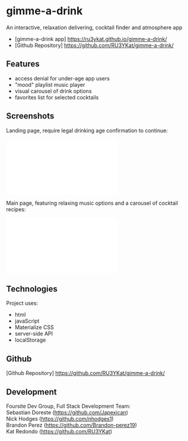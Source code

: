 # gimme-a-drink

An interactive, relaxation delivering, cocktail finder and atmosphere app

- [gimme-a-drink app] https://ru3ykat.github.io/gimme-a-drink/
- [Github Repository] https://github.com/RU3YKat/gimme-a-drink/

## Features

- access denial for under-age app users
- "mood" playlist music player
- visual carousel of drink options
- favorites list for selected cocktails

## Screenshots

Landing page, require legal drinking age confirmation to continue:

![](images/screencapture-index-html-2021-10-10.pdf)

Main page, featuring relaxing music options and a carousel of cocktail recipes:

![](images/screencapture-main-html-2021-10-10pdf.pdf)

## Technologies

Project uses:

- html
- javaScript
- Materialize CSS
- server-side API
- localStorage

## Github

[Github Repository] https://github.com/RU3YKat/gimme-a-drink/

## Development

Foursite Dev Group, Full Stack Development Team: <br>
Sebastian Doreste (https://github.com/Japexican) <br>
Nick Hodges (https://github.com/nhodges1) <br>
Brandon Perez (https://github.com/Brandon-perez19) <br>
Kat Redondo (https://github.com/RU3YKat)
